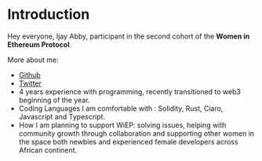 # Introduction

Hey everyone, Ijay Abby, participant in the second cohort of the **Women in Ethereum Protocol**.

More about me:

- [Github](https://github.com/IjayAbby)
- [Twitter](https://github.com/Ijay_js)
- 4 years experience with programming, recently transitioned to web3 beginning of the year.
- Coding Languages I am comfortable with : Solidity, Rust, Ciaro, Javascript and Typescript.
- How I am planning to support WiEP: solving issues, helping with community growth through collaboration and supporting other women in the space both newbies and experienced female developers across African continent.
